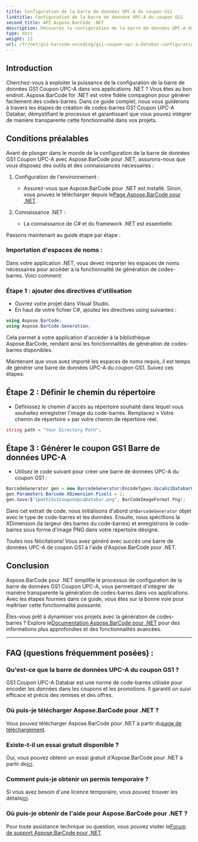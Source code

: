 ```yaml
---
title: Configuration de la barre de données UPC-A du coupon GS1
linktitle: Configuration de la barre de données UPC-A du coupon GS1
second_title: API Aspose.BarCode .NET
description: Découvrez la configuration de la barre de données UPC-A du coupon GS1 avec Aspose.BarCode pour .NET. Créez facilement des codes-barres. Commencez maintenant!
type: docs
weight: 13
url: /fr/net/gs1-barcode-encoding/gs1-coupon-upc-a-databar-configuration/
---
```


## Introduction

Cherchez-vous à exploiter la puissance de la configuration de la barre de données GS1 Coupon UPC-A dans vos applications .NET ? Vous êtes au bon endroit. Aspose.BarCode for .NET est votre fidèle compagnon pour générer facilement des codes-barres. Dans ce guide complet, nous vous guiderons à travers les étapes de création de codes-barres GS1 Coupon UPC-A Databar, démystifiant le processus et garantissant que vous pouvez intégrer de manière transparente cette fonctionnalité dans vos projets.

## Conditions préalables

Avant de plonger dans le monde de la configuration de la barre de données GS1 Coupon UPC-A avec Aspose.BarCode pour .NET, assurons-nous que vous disposez des outils et des connaissances nécessaires :

1. Configuration de l'environnement :
   - Assurez-vous que Aspose.BarCode pour .NET est installé. Sinon, vous pouvez le télécharger depuis le[Page Aspose.BarCode pour .NET](https://releases.aspose.com/barcode/net/).

2. Connaissance .NET :
   - La connaissance de C# et du framework .NET est essentielle.

Passons maintenant au guide étape par étape :

### Importation d'espaces de noms :

Dans votre application .NET, vous devez importer les espaces de noms nécessaires pour accéder à la fonctionnalité de génération de codes-barres. Voici comment:

### Étape 1 : ajouter des directives d'utilisation
- Ouvrez votre projet dans Visual Studio.
- En haut de votre fichier C#, ajoutez les directives using suivantes :

```csharp
using Aspose.BarCode;
using Aspose.BarCode.Generation;
```

Cela permet à votre application d'accéder à la bibliothèque Aspose.BarCode, rendant ainsi les fonctionnalités de génération de codes-barres disponibles.

Maintenant que vous avez importé les espaces de noms requis, il est temps de générer une barre de données UPC-A du coupon GS1. Suivez ces étapes:

## Étape 2 : Définir le chemin du répertoire
- Définissez le chemin d'accès au répertoire souhaité dans lequel vous souhaitez enregistrer l'image du code-barres. Remplacez « Votre chemin de répertoire » par votre chemin de répertoire réel.

```csharp
string path = "Your Directory Path";
```

## Étape 3 : Générer le coupon GS1 Barre de données UPC-A
- Utilisez le code suivant pour créer une barre de données UPC-A du coupon GS1 :

```csharp
BarcodeGenerator gen = new BarcodeGenerator(EncodeTypes.UpcaGs1DatabarCoupon, "123456789012(8110)ASPOSE");
gen.Parameters.Barcode.XDimension.Pixels = 2;
gen.Save($"{path}Gs1CouponUpcaDatabar.png", BarCodeImageFormat.Png);
```

 Dans cet extrait de code, nous initialisons d'abord un`BarcodeGenerator` objet avec le type de code-barres et les données. Ensuite, nous spécifions la XDimension (la largeur des barres du code-barres) et enregistrons le code-barres sous forme d'image PNG dans votre répertoire désigné.

Toutes nos félicitations! Vous avez généré avec succès une barre de données UPC-A de coupon GS1 à l'aide d'Aspose.BarCode pour .NET.

## Conclusion

Aspose.BarCode pour .NET simplifie le processus de configuration de la barre de données GS1 Coupon UPC-A, vous permettant d'intégrer de manière transparente la génération de codes-barres dans vos applications. Avec les étapes fournies dans ce guide, vous êtes sur la bonne voie pour maîtriser cette fonctionnalité puissante.

 Êtes-vous prêt à dynamiser vos projets avec la génération de codes-barres ? Explore le[Documentation Aspose.BarCode pour .NET](https://reference.aspose.com/barcode/net/) pour des informations plus approfondies et des fonctionnalités avancées.

---

## FAQ (questions fréquemment posées) :

### Qu'est-ce que la barre de données UPC-A du coupon GS1 ?
GS1 Coupon UPC-A Databar est une norme de code-barres utilisée pour encoder les données dans les coupons et les promotions. Il garantit un suivi efficace et précis des remises et des offres.

### Où puis-je télécharger Aspose.BarCode pour .NET ?
 Vous pouvez télécharger Aspose.BarCode pour .NET à partir du[page de téléchargement](https://releases.aspose.com/barcode/net/).

### Existe-t-il un essai gratuit disponible ?
 Oui, vous pouvez obtenir un essai gratuit d'Aspose.BarCode pour .NET à partir de[ici](https://releases.aspose.com/).

### Comment puis-je obtenir un permis temporaire ?
 Si vous avez besoin d'une licence temporaire, vous pouvez trouver les détails[ici](https://purchase.aspose.com/temporary-license/).

### Où puis-je obtenir de l'aide pour Aspose.BarCode pour .NET ?
 Pour toute assistance technique ou question, vous pouvez visiter le[Forum de support Aspose.BarCode pour .NET](https://forum.aspose.com/c/barcode/13).


